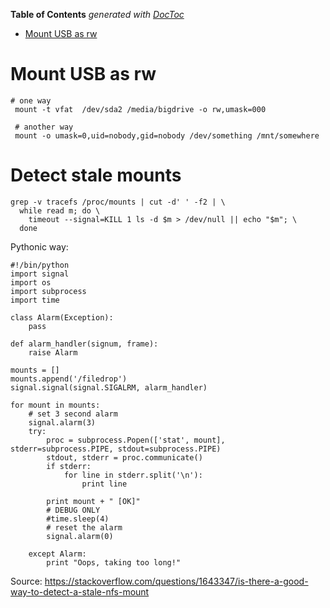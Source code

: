 <!-- START doctoc generated TOC please keep comment here to allow auto update -->
<!-- DON'T EDIT THIS SECTION, INSTEAD RE-RUN doctoc TO UPDATE -->
**Table of Contents**  *generated with [DocToc](https://github.com/thlorenz/doctoc)*

- [Mount USB as rw](#mount-usb-as-rw)

<!-- END doctoc generated TOC please keep comment here to allow auto update -->

# Mount USB as rw

```
# one way
 mount -t vfat  /dev/sda2 /media/bigdrive -o rw,umask=000
 
 # another way
 mount -o umask=0,uid=nobody,gid=nobody /dev/something /mnt/somewhere
 ```

# Detect stale mounts

```
grep -v tracefs /proc/mounts | cut -d' ' -f2 | \
  while read m; do \
    timeout --signal=KILL 1 ls -d $m > /dev/null || echo "$m"; \
  done
```

Pythonic way:
```
#!/bin/python
import signal
import os
import subprocess
import time

class Alarm(Exception):
    pass

def alarm_handler(signum, frame):
    raise Alarm

mounts = []
mounts.append('/filedrop')
signal.signal(signal.SIGALRM, alarm_handler)

for mount in mounts:
    # set 3 second alarm
    signal.alarm(3)
    try:
        proc = subprocess.Popen(['stat', mount], stderr=subprocess.PIPE, stdout=subprocess.PIPE)
        stdout, stderr = proc.communicate()
        if stderr:
            for line in stderr.split('\n'):
                print line

        print mount + " [OK]"
        # DEBUG ONLY
        #time.sleep(4)
        # reset the alarm
        signal.alarm(0)

    except Alarm:
        print "Oops, taking too long!"
```

Source: https://stackoverflow.com/questions/1643347/is-there-a-good-way-to-detect-a-stale-nfs-mount

